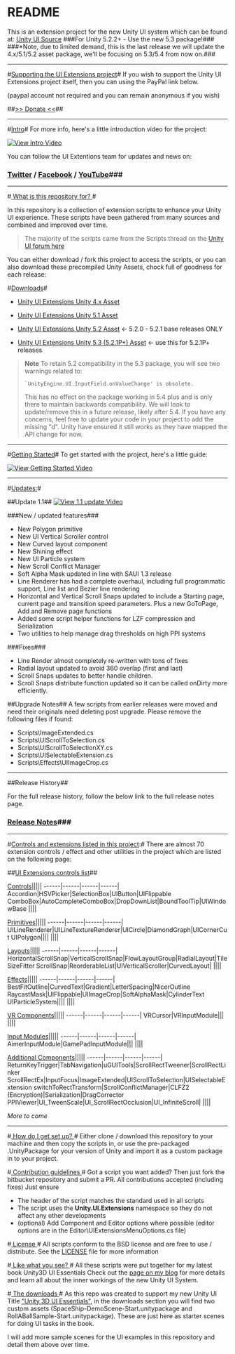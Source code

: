 # README #

This is an extension project for the new Unity UI system which can be found at: [Unity UI Source](https://bitbucket.org/Unity-Technologies/ui)
###For Unity 5.2.2+ - Use the new 5.3 package!###
###*Note, due to limited demand, this is the last release we will update the 4.x/5.1/5.2 asset package, we'll be focusing on 5.3/5.4 from now on.###

-----
#[Supporting the UI Extensions project](https://www.paypal.com/cgi-bin/webscr?cmd=_s-xclick&hosted_button_id=89L8T9N6BR7LJ)#
If you wish to support the Unity UI Extensions project itself, then you can using the PayPal link below. 

(paypal account not required and you can remain anonymous if you wish)

##[>> Donate <<](https://www.paypal.com/cgi-bin/webscr?cmd=_s-xclick&hosted_button_id=89L8T9N6BR7LJ)##

-----
#[Intro](https://bitbucket.org/ddreaper/unity-ui-extensions/wiki/GettingStarted)#
For more info, here's a little introduction video for the project:

[![View Intro Video](http://img.youtube.com/vi/njoIeE4akq0/0.jpg)](http://www.youtube.com/watch?v=njoIeE4akq0 "Unity UI Extensions intro video")

You can follow the UI Extentions team for updates and news on:
### [Twitter](https://twitter.com/search?q=%23uiextensions) / [Facebook](https://www.facebook.com/UnityUIExtensions/) / [YouTube](https://www.youtube.com/channel/UCG3gZOkmL-2rmZat4ufv28Q)###
-----
#[ What is this repository for? ](https://bitbucket.org/ddreaper/unity-ui-extensions/wiki/About)#

In this repository is a collection of extension scripts to enhance your Unity UI experience. These scripts have been gathered from many sources and combined and improved over time.

> The majority of the scripts came from the Scripts thread on the [Unity UI forum here](http://bit.ly/UnityUIScriptsForumPost)

You can either download / fork this project to access the scripts, or you can also download these precompiled Unity Assets, chock full of goodness for each release:

#[Downloads](https://bitbucket.org/ddreaper/unity-ui-extensions/wiki/Downloads)#
* [Unity UI Extensions Unity 4.x Asset](https://bitbucket.org/ddreaper/unity-ui-extensions/downloads/UnityUIExtensions-4.x.unitypackage)

* [Unity UI Extensions Unity 5.1 Asset](https://bitbucket.org/ddreaper/unity-ui-extensions/downloads/UnityUIExtensions-5.1.unitypackage)

* [Unity UI Extensions Unity 5.2 Asset](https://bitbucket.org/ddreaper/unity-ui-extensions/downloads/UnityUIExtensions-5.2.unitypackage) <- 5.2.0 - 5.2.1 base releases ONLY

* [Unity UI Extensions Unity 5.3 (5.2.1P+) Asset](https://bitbucket.org/ddreaper/unity-ui-extensions/downloads/UnityUIExtensions-5.3.unitypackage) <- use this for 5.2.1P+ releases

> **Note** To retain 5.2 compatibility in the 5.3 package, you will see two warnings related to:
> ```
> `UnityEngine.UI.InputField.onValueChange' is obsolete.  
> ```
> This has no effect on the package working in 5.4 plus and is only there to maintain backwards compatibility.  We will look to update/remove this in a future release, likely after 5.4.  If you have any concerns, feel free to update your code in your project to add the missing "d".  Unity have ensured it still works as they have mapped the API change for now.

-----
#[Getting Started](https://bitbucket.org/ddreaper/unity-ui-extensions/wiki/GettingStarted)#
To get started with the project, here's a little guide:

[![View Getting Started Video](http://img.youtube.com/vi/sVLeYmsNQAI/0.jpg)](http://www.youtube.com/watch?v=sVLeYmsNQAI "Unity UI getting started video")

-----
#[Updates:](https://bitbucket.org/ddreaper/unity-ui-extensions/wiki/ReleaseNotes/RELEASENOTES)#

##Update 1.1##
[![View 1.1 update Video](http://img.youtube.com/vi/JuE0ja5DmV4/0.jpg)](https://www.youtube.com/watch?v=JuE0ja5DmV4 "Update 1.1 for the Unity UI Extensions Project")

###New / updated features###
* New Polygon primitive
* New UI Vertical Scroller control
* New Curved layout component
* New Shining effect
* New UI Particle system
* New Scroll Conflict Manager
* Soft Alpha Mask updated in line with SAUI 1.3 release
* Line Renderer has had a complete overhaul, including full programmatic support, Line list and Bezier line rendering
* Horizontal and Vertical Scroll Snaps updated to include a Starting page, current page and transition speed parameters. Plus a new GoToPage, Add and Remove page functions
* Added some script helper functions for LZF compression and Serialization
* Two utilities to help manage drag thresholds on high PPI systems

###Fixes###
* Line Render almost completely re-written with tons of fixes
* Radial layout updated to avoid 360 overlap (first and last)
* Scroll Snaps updates to better handle children.
* Scroll Snaps distribute function updated so it can be called onDirty more efficiently.

##Upgrade Notes##
A few scripts from earlier releases were moved and need their originals need deleting post upgrade.  Please remove the following files if found:

* Scripts\ImageExtended.cs
* Scripts\UIScrollToSelection.cs
* Scripts\UIScrollToSelectionXY.cs
* Scripts\UISelectableExtension.cs
* Scripts\Effects\UIImageCrop.cs

-------------------
##Release History##

For the full release history, follow the below link to the full release notes page.
### [Release Notes](https://bitbucket.org/ddreaper/unity-ui-extensions/wiki/ReleaseNotes/RELEASENOTES)###

---
#[Controls and extensions listed in this project](https://bitbucket.org/ddreaper/unity-ui-extensions/wiki/Controls):#
There are almost 70 extension controls / effect and other utilities in the project which are listed on the following page:

##[UI Extensions controls list](https://bitbucket.org/ddreaper/unity-ui-extensions/wiki/Controls)##

[Controls](https://bitbucket.org/ddreaper/unity-ui-extensions/wiki/Controls#Controls)|||||
------|------|------|------|
Accordion|HSVPicker|SelectionBox|UIButton|UIFlippable
ComboBox|AutoCompleteComboBox|DropDownList|BoundToolTip|UIWindowBase
||||

[Primitives](https://bitbucket.org/ddreaper/unity-ui-extensions/wiki/Controls#Primitives)|||||
------|------|------|------|
UILineRenderer|UILineTextureRenderer|UICircle|DiamondGraph|UICornerCut
UIPolygon||||
||||

[Layouts](https://bitbucket.org/ddreaper/unity-ui-extensions/wiki/Controls#Layouts)|||||
------|------|------|------|
HorizontalScrollSnap|VerticalScrollSnap|FlowLayoutGroup|RadialLayout|TileSizeFitter
ScrollSnap|ReorderableList|UIVerticalScroller|CurvedLayout|
||||

[Effects](https://bitbucket.org/ddreaper/unity-ui-extensions/wiki/Controls#Effects)|||||
------|------|------|------|
BestFitOutline|CurvedText|Gradient|LetterSpacing|NicerOutline
RaycastMask|UIFlippable|UIImageCrop|SoftAlphaMask|CylinderText
UIParticleSystem||||
||||

[VR Components](https://bitbucket.org/ddreaper/unity-ui-extensions/wiki/Controls#VR)|||||
------|------|------|------|
VRCursor|VRInputModule|||
||||

[Input Modules](https://bitbucket.org/ddreaper/unity-ui-extensions/wiki/Controls#InputModules)|||||
------|------|------|------|
AimerInputModule|GamePadInputModule|||
||||

[Additional Components](https://bitbucket.org/ddreaper/unity-ui-extensions/wiki/Controls#Additional_Components)|||||
------|------|------|------|
ReturnKeyTrigger|TabNavigation|uGUITools|ScrollRectTweener|ScrollRectLinker
ScrollRectEx|InputFocus|ImageExtended|UIScrollToSelection|UISelectableExtension
switchToRectTransform|ScrollConflictManager|CLFZ2 (Encryption)|Serialization|DragCorrector
PPIViewer|UI_TweenScale|UI_ScrollRectOcclusion|UI_InfiniteScroll|
||||

*More to come*

---


#[ How do I get set up? ](https://bitbucket.org/ddreaper/unity-ui-extensions/wiki/GettingStarted)#
Either clone / download this repository to your machine and then copy the scripts in, or use the pre-packaged .UnityPackage for your version of Unity and import it as a custom package in to your project.

#[ Contribution guidelines ](https://bitbucket.org/ddreaper/unity-ui-extensions/wiki/ContributionGuidelines)#
Got a script you want added? Then just fork the bitbucket repository and submit a PR.  All contributions accepted (including fixes)
Just ensure 
* The header of the script matches the standard used in all scripts
* The script uses the **Unity.UI.Extensions** namespace so they do not affect any other developments
* (optional) Add Component and Editor options where possible (editor options are in the Editor\UIExtensionsMenuOptions.cs file)

#[ License ](https://bitbucket.org/ddreaper/unity-ui-extensions/wiki/License)#
All scripts conform to the BSD license and are free to use / distribute.  See the [LICENSE](https://bitbucket.org/ddreaper/unity-ui-extensions/wiki/License) file for more information 

#[ Like what you see? ](https://bitbucket.org/ddreaper/unity-ui-extensions/wiki/FurtherInfo)#
All these scripts were put together for my latest book Unity3D UI Essentials
Check out the [page on my blog](http://bit.ly/Unity3DUIEssentials) for more details and learn all about the inner workings of the new Unity UI System.

#[ The downloads ](https://bitbucket.org/ddreaper/unity-ui-extensions/wiki/Downloads)#
As this repo was created to support my new Unity UI Title ["Unity 3D UI Essentials"](http://bit.ly/Unity3DUIEssentials), in the downloads section you will find two custom assets (SpaceShip-DemoScene-Start.unitypackage and RollABallSample-Start.unitypackage).  These are just here as starter scenes for doing UI tasks in the book.

I will add more sample scenes for the UI examples in this repository and detail them above over time.